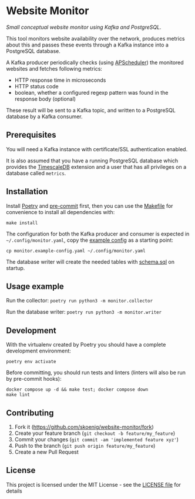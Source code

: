 # Website Monitor

_Small conceptual website monitor using Kafka and PostgreSQL._

This tool monitors website availability over the network, produces metrics about this and passes these events through a Kafka instance into a PostgreSQL database.

A Kafka producer periodically checks (using [APScheduler](https://apscheduler.readthedocs.io/en/stable/)) the monitored websites and fetches following metrics:
- HTTP response time in microseconds
- HTTP status code
- boolean, whether a configured regexp pattern was found in the response body (optional)

These result will be sent to a Kafka topic, and written to a PostgreSQL database by a Kafka consumer.

## Prerequisites
You will need a Kafka instance with certificate/SSL authentication enabled.

It is also assumed that you have a running PostgreSQL database which provides the [TimescaleDB](https://www.timescale.com/) extension and a user that has all privileges on a database called `metrics`.

## Installation
Install [Poetry](https://python-poetry.org/) and [pre-commit](https://pre-commit.com/) first, then you can use the [Makefile](Makefile) for convenience to install all dependencies with:

    make install

The configuration for both the Kafka producer and consumer is expected in `~/.config/monitor.yaml`, copy the [example config](monitor.example-config.yaml) as a starting point:

    cp monitor.example-config.yaml ~/.config/monitor.yaml

The database writer will create the needed tables with [schema.sql](schema.sql) on startup.

## Usage example

Run the collector: `poetry run python3 -m monitor.collector`

Run the database writer: `poetry run python3 -m monitor.writer`

## Development

With the virtualenv created by Poetry you should have a complete development environment:

    poetry env activate

Before committing, you should run tests and linters (linters will also be run by pre-commit hooks):

    docker compose up -d && make test; docker compose down
    make lint

## Contributing

1. Fork it (<https://github.com/skoenig/website-monitor/fork>)
2. Create your feature branch (`git checkout -b feature/my_feature`)
3. Commit your changes (`git commit -am 'implemented feature xyz'`)
4. Push to the branch (`git push origin feature/my_feature`)
5. Create a new Pull Request

## License

This project is licensed under the MIT License - see the [LICENSE file](LICENSE) for details
